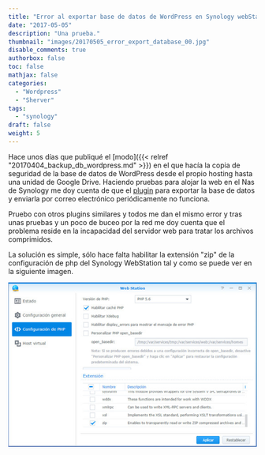 ```yaml
---
title: "Error al exportar base de datos de WordPress en Synology webStation"
date: "2017-05-05"
description: "Una prueba."
thumbnail: "images/20170505_error_export_database_00.jpg"
disable_comments: true
authorbox: false
toc: false
mathjax: false
categories:
  - "Wordpress"
  - "Sherver"
tags:
  - "synology" 
draft: false
weight: 5
---
```

Hace unos días que publiqué el [modo]({{< relref "20170404_backup_db_wordpress.md" >}}) en el que hacía la copia de seguridad de la base de datos de WordPress desde el propio hosting hasta una unidad de Google Drive. Haciendo pruebas para alojar la web en el Nas de Synology me doy cuenta de que el [plugin][2] para exportar la base de datos y enviarla por correo electrónico periódicamente no funciona.

Pruebo con otros plugins similares y todos me dan el mismo error y tras unas pruebas y un poco de buceo por la red me doy cuenta que el problema reside en la incapacidad del servidor web para tratar los archivos comprimidos.

La solución es simple, sólo hace falta habilitar la extensión "zip" de la configuración de php del Synology WebStation tal y como se puede ver en la siguiente imagen.

![error_db][1]

[1 ]: /images/20170505_error_export_database_01.jpg
[2]: https://es.wordpress.org/plugins/wp-db-backup